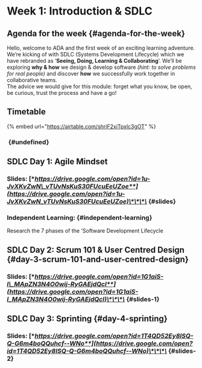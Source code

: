 # Week 1: Introduction & SDLC

## Agenda **for the week** {#agenda-for-the-week}

Hello, welcome to ADA and the first week of an exciting learning adventure. We’re kicking of with SDLC \(Systems Development Lifecycle\) which we have rebranded as ‘**Seeing, Doing, Learning & Collaborating**’. We’ll be exploring **why & how** we design & develop software _\(hint: to solve problems for real people\)_ and discover **how** we successfully work together in collaborative teams.  
The advice we would give for this module: forget what you know, be open, be curious, trust the process and have a go!

## Timetable

{% embed url="https://airtable.com/shrjF2xiTpxlc3gOT" %}

### **​** {#undefined}

## **SDLC Day 1: Agile Mindset**

### **Slides:** [**https://drive.google.com/open?id=1u-JvXKvZwN\_vTUvNsKuS30FUcuEeUZoe**](https://drive.google.com/open?id=1u-JvXKvZwN_vTUvNsKuS30FUcuEeUZoe)\*\*\*\* {#slides}

### **Independent Learning:** {#independent-learning}

Research the 7 phases of the 'Software Development Lifecycle

## **SDLC Day 2: Scrum 101 & User Centred Design** {#day-3-scrum-101-and-user-centred-design}

### **Slides:** [**https://drive.google.com/open?id=1G1aiS-l\_MApZN3N4O0wij-RyGAEjdQcl**](https://drive.google.com/open?id=1G1aiS-l_MApZN3N4O0wij-RyGAEjdQcl)\*\*\*\* {#slides-1}

## **SDLC Day 3: Sprinting** {#day-4-sprinting}

### **Slides:** [**https://drive.google.com/open?id=1T4QD52Ey8ISQ-Q-G6m4boQQuhcf--WNo**](https://drive.google.com/open?id=1T4QD52Ey8ISQ-Q-G6m4boQQuhcf--WNo)\*\*\*\* {#slides-2}

